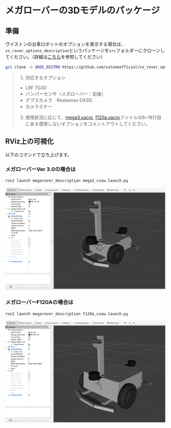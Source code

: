# メガローバーの3Dモデルのパッケージ

## 準備
ヴイストンの台車ロボットのオプションを表示する場合は、`vs_rover_options_description`というパッケージを`src`フォルダーにクローンしてください。（詳細は[こちら](https://github.com/vstoneofficial/vs_rover_options_description.git)を参照してください）
```bash
git clone -b $ROS_DISTRO https://github.com/vstoneofficial/vs_rover_options_description.git
```
> 1. 対応するオプション
>   - LRF TG30
>   - バンパーセンサ（メガローバー：前後）
>   - デプスカメラ　Realsense D435i
>   - カメラステー
> 
> 2. 使用状況に応じて、[mega3.xacro](./urdf/mega3.xacro), [f120a.xacro](./urdf/f120a.xacro)ファイルの6~18行目にある使用しないオプションをコメントアウトしてください。

## RViz上の可視化
以下のコマンドで立ち上げます。

### メガローバーVer 3.0の場合は
```bash
ros2 launch megarover_description mega3_view.launch.py
```
![](images/mega3_description.png)

### メガローバーF120Aの場合は
```bash
ros2 launch megarover_description f120a_view.launch.py
```
![](images/f120a_description.png)
